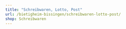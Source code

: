 ```yaml
---
title: "Schreibwaren, Lotto, Post"
url: /bietigheim-bissingen/schreibwaren-lotto-post/
shop: Schreibwaren
---
```


